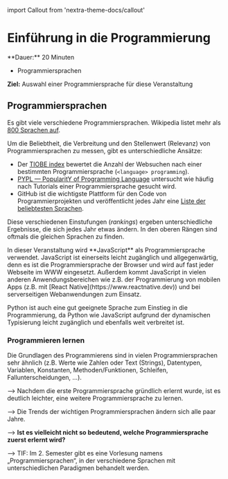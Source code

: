 import Callout from 'nextra-theme-docs/callout'

# Einführung in die Programmierung

<Callout>
  **Dauer:** 20 Minuten

  - Programmiersprachen

  **Ziel:** Auswahl einer Programmiersprache für diese Veranstaltung
</Callout>

## Programmiersprachen

Es gibt viele verschiedene Programmiersprachen. Wikipedia listet
mehr als [800 Sprachen auf](https://en.wikipedia.org/wiki/List_of_programming_languages).

Um die Beliebtheit, die Verbreitung und den Stellenwert (Relevanz)
von Programmiersprachen zu messen, gibt es unterschiedliche 
Ansätze:

- Der [TIOBE index](https://tiobe.com/tiobe-index/) bewertet die Anzahl der Websuchen nach einer bestimmten Programmiersprache (`<language> programming`).
- [PYPL — PopularitY of Programming Language](https://pypl.github.io/) untersucht wie häufig nach Tutorials einer Programmiersprache gesucht wird. 
- GitHub ist die wichtigste Plattform für den Code von Programmierprojekten und veröffentlicht jedes Jahr eine [Liste der beliebtesten Sprachen](https://octoverse.github.com/).

Diese verschiedenen Einstufungen (_rankings_) ergeben 
unterschiedliche Ergebnisse, die sich jedes Jahr etwas ändern. 
In den oberen Rängen sind oftmals die gleichen Sprachen zu finden.

<Callout type="warning">
In dieser Veranstaltung wird **JavaScript** als Programmiersprache
verwendet. JavaScript ist einerseits leicht zugänglich und
allgegenwärtig, denn es ist die Programmiersprache der Browser
und wird auf fast jeder Webseite im WWW eingesetzt. Außerdem
kommt JavaScript in vielen anderen Anwendungsbereichen wie z.B. 
der Programmierung von mobilen Apps 
(z.B. mit [React Native](https://www.reactnative.dev)) und
bei serverseitigen Webanwendungen zum Einsatz.

Python ist auch eine gut geeignete Sprache zum Einstieg in
die Programmierung, da Python wie JavaScript aufgrund der 
dynamischen Typisierung leicht zugänglich und ebenfalls weit 
verbreitet ist. 
</Callout>


### Programmieren lernen

Die Grundlagen des Programmierens sind in vielen 
Programmiersprachen sehr ähnlich (z.B. Werte wie Zahlen oder
Text (Strings), Datentypen, Variablen, Konstanten, 
Methoden/Funktionen, Schleifen, Fallunterscheidungen, …).

&xrarr; Nachdem die erste Programmiersprache gründlich erlernt 
wurde, ist es deutlich leichter, eine weitere Programmiersprache zu 
lernen.

&xrarr; Die Trends der wichtigen Programmiersprachen ändern sich 
alle paar Jahre.

&xrarr; **Ist es vielleicht nicht so bedeutend, welche 
Programmiersprache zuerst erlernt wird?**

&xrarr; TIF: Im 2. Semester gibt es eine Vorlesung namens „Programmiersprachen“, in der verschiedene Sprachen mit unterschiedlichen Paradigmen behandelt werden.

